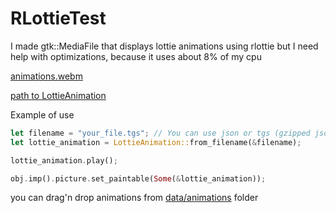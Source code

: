 # RLottieTest

I made gtk::MediaFile that displays lottie animations using rlottie
but I need help with optimizations, because it uses about 8% of my cpu

[animations.webm](https://user-images.githubusercontent.com/63008755/189936438-2c8e298c-5b4a-4667-b29c-b85e789a21b0.webm)

[path to LottieAnimation](https://github.com/YuraIz/RLottieTest/blob/main/src/lottie_animation.rs)

Example of use

```Rust
let filename = "your_file.tgs"; // You can use json or tgs (gzipped json) formats
let lottie_animation = LottieAnimation::from_filename(&filename); 

lottie_animation.play();

obj.imp().picture.set_paintable(Some(&lottie_animation));
```

you can drag'n drop animations from [data/animations](https://github.com/YuraIz/RLottieTest/tree/main/data/animations) folder
